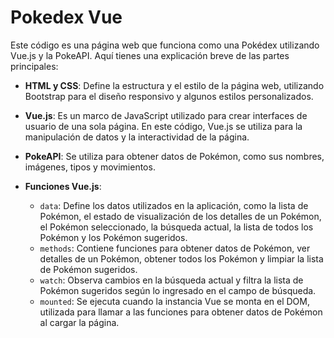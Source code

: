 # Pokedex Vue

Este código es una página web que funciona como una Pokédex utilizando Vue.js y la PokeAPI. Aquí tienes una explicación breve de las partes principales:

- **HTML y CSS**: Define la estructura y el estilo de la página web, utilizando Bootstrap para el diseño responsivo y algunos estilos personalizados.

- **Vue.js**: Es un marco de JavaScript utilizado para crear interfaces de usuario de una sola página. En este código, Vue.js se utiliza para la manipulación de datos y la interactividad de la página.

- **PokeAPI**: Se utiliza para obtener datos de Pokémon, como sus nombres, imágenes, tipos y movimientos.

- **Funciones Vue.js**:
  - `data`: Define los datos utilizados en la aplicación, como la lista de Pokémon, el estado de visualización de los detalles de un Pokémon, el Pokémon seleccionado, la búsqueda actual, la lista de todos los Pokémon y los Pokémon sugeridos.
  - `methods`: Contiene funciones para obtener datos de Pokémon, ver detalles de un Pokémon, obtener todos los Pokémon y limpiar la lista de Pokémon sugeridos.
  - `watch`: Observa cambios en la búsqueda actual y filtra la lista de Pokémon sugeridos según lo ingresado en el campo de búsqueda.
  - `mounted`: Se ejecuta cuando la instancia Vue se monta en el DOM, utilizada para llamar a las funciones para obtener datos de Pokémon al cargar la página.
